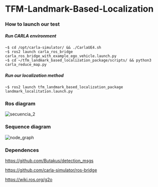 # TFM-Landmark-Based-Localization

### How to launch our test

##### Run CARLA environment
```console
~$ cd /opt/carla-simulator/ && ./CarlaUE4.sh
~$ ros2 launch carla_ros_bridge carla_ros_bridge_with_example_ego_vehicle.launch.py
~$ cd ~/tfm_landmark_based_localization_package/scripts/ && python3 carla_reduce_map.py
```


##### Run our localization method
```console
~$ ros2 launch tfm_landmark_based_localization_package landmark_localitation.launch.py
```

### Ros diagram
![secuencia_2](https://github.com/davidst12/TFM-Landmark-Based-Localization/assets/118628096/f4298b41-e659-495d-8633-eefde5de4c7b)

### Sequence diagram
![node_graph](https://github.com/davidst12/TFM-Landmark-Based-Localization/assets/118628096/1af52464-bd71-4728-8c0b-1f3d1f627b57)

### Dependences

https://github.com/Butakus/detection_msgs

https://github.com/carla-simulator/ros-bridge

https://wiki.ros.org/g2o
